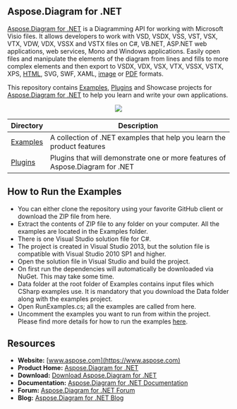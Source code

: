 ## Aspose.Diagram for .NET

[Aspose.Diagram for .NET](https://products.aspose.com/diagram/net) is a Diagramming API for working with Microsoft Visio files. It allows developers to work with VSD, VSDX, VSS, VST, VSX, VTX, VDW, VDX, VSSX and VSTX files on C#, VB.NET, ASP.NET web applications, web services, Mono and Windows applications. Easily open files and manipulate the elements of the diagram from lines and fills to more complex elements and then export to VSDX, VDX, VSX, VTX, VSSX, VSTX, XPS, [HTML](https://wiki.fileformat.com/web/html/), SVG, SWF, XAML, [image](https://wiki.fileformat.com/image/) or [PDF](https://wiki.fileformat.com/view/pdf/) formats.

This repository contains [Examples](Examples), [Plugins](Plugins) and Showcase projects for [Aspose.Diagram for .NET](https://products.aspose.com/diagram/net) to help you learn and write your own applications.

<p align="center">
  <a title="Download Examples ZIP" href="https://github.com/aspose-diagram/Aspose.Diagram-for-.NET/archive/master.zip">
	<img src="https://raw.github.com/AsposeExamples/java-examples-dashboard/master/images/downloadZip-Button-Large.png" />
  </a>
</p>

Directory | Description
--------- | -----------
[Examples](Examples)  | A collection of .NET examples that help you learn the product features
[Plugins](Plugins)  | Plugins that will demonstrate one or more features of Aspose.Diagram for .NET

## How to Run the Examples
+ You can either clone the repository using your favorite GitHub client or download the ZIP file from here.
+ Extract the contents of ZIP file to any folder on your computer. All the examples are located in the Examples folder.
+ There is one Visual Studio solution file for C#.
+ The project is created in Visual Studio 2013, but the solution file is compatible with Visual Studio 2010 SP1 and higher.
+ Open the solution file in Visual Studio and build the project.
+ On first run the dependencies will automatically be downloaded via NuGet. This may take some time.
+ Data folder at the root folder of Examples contains input files which CSharp examples use. It is mandatory that you download the Data folder along with the examples project.
+ Open RunExamples.cs; all the examples are called from here.
+ Uncomment the examples you want to run from within the project.
Please find more details for how to run the examples [here](https://docs.aspose.com/display/diagramnet/How+to+Run+the+Examples).

## Resources

+ **Website:** [www.aspose.com](https://www.aspose.com)
+ **Product Home:** [Aspose.Diagram for .NET](https://products.aspose.com/diagram/net)
+ **Download:** [Download Aspose.Diagram for .NET](https://www.nuget.org/packages/Aspose.Diagram)
+ **Documentation:** [Aspose.Diagram for .NET Documentation](https://docs.aspose.com//display/diagramnet/Home)
+ **Forum:** [Aspose.Diagram for .NET Forum](https://forum.aspose.com/c/diagram)
+ **Blog:** [Aspose.Diagram for .NET Blog](https://blog.aspose.com/category/aspose-products/aspose-diagram-product-family/)
